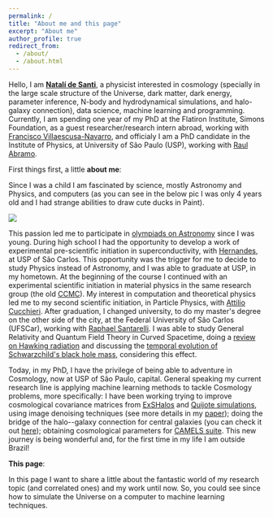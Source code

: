 ```yaml
---
permalink: /
title: "About me and this page"
excerpt: "About me"
author_profile: true
redirect_from: 
  - /about/
  - /about.html
---
```


Hello, I am [**Natalí de Santi**](http://lattes.cnpq.br/3869697280207128), a physicist interested in cosmology (specially in the large scale structure of 
the Universe, dark matter, dark energy, parameter inference, N-body and hydrodynamical simulations, and halo-galaxy connection), data science, machine
learning and programming. Currently, I am spending one year of my PhD at the Flatiron Institute, Simons Foundation, as a guest researcher/research intern
abroad, working with [Francisco Villaescusa-Navarro](https://franciscovillaescusa.github.io/), and officialy I am a PhD candidate in the Institute of
Physics, at University of São Paulo (USP), working with [Raul Abramo]([http://lattes.cnpq.br/4558796258762790](http://www.fma.if.usp.br/~abramo/Home.html)).

First things first, a little **about me**:

Since I was a child I am fascinated by science, mostly Astronomy and Physics, and computers (as you can see in the below pic I was only 4 years old and I had strange abilities to draw cute ducks in Paint).

![](https://raw.githubusercontent.com/natalidesanti/natalidesanti.github.io/master/images/4years.png)

This passion led me to participate in [olympiads on Astronomy](http://www.oba.org.br/site/) since I was young. During high school I had the opportunity to 
develop a work of experimental pre-scientific initiation in superconductivity, with [Hernandes](http://lattes.cnpq.br/2019448857205643), at USP of São
Carlos. This opportunity was the trigger for me to decide to study Physics instead of Astronomy, and I was able to graduate at USP, in my hometown. 
At the beginning of the course I continued with an experimental scientific initiation in material physics in the same research group (the old 
[CCMC](https://cdmf.org.br/)). My interest in computation and theoretical physics led me to my second scientific initiation, in Particle Physics, with 
[Attilio Cucchieri](http://lattes.cnpq.br/5661661960969099). After graduation, I changed university, to do my master's degree on the other side of the 
city, at the Federal University of São Carlos (UFSCar), working with [Raphael Santarelli](http://lattes.cnpq.br/3591899759824320). I was able to study 
General Relativity and Quantum Field Theory in Curved Spacetime, doing a 
[review on Hawking radiation](http://www.scielo.br/scielo.php?script=sci_arttext&pid=S1806-11172019000300421&tlng=pt) and discussing the 
[temporal evolution of Schwarzchild's black hole mass](https://link.springer.com/article/10.1007/s13538-019-00708-y), considering this effect. 

Today, in my PhD, I have the privilege of being able to adventure in Cosmology, now at USP of São Paulo, capital. General speaking my current research line 
is applying machine learning methods to tackle Cosmology problems, more specifically: I have been working trying to improve cosmological covariance 
matrices from [ExSHalos](https://arxiv.org/abs/1906.06630) and [Quijote simulations](https://quijote-simulations.readthedocs.io/en/latest/), using image 
denoising techniques (see more details in my [paper](https://arxiv.org/abs/2205.10881)); doing the bridge of the halo--galaxy connection for central 
galaxies (you can check it out [here](https://arxiv.org/abs/2201.06054)); obtaining cosmological parameters for 
[CAMELS suite](https://camels.readthedocs.io/en/latest/#). This new journey is being wonderful and, for the first time in my life I am outside Brazil!

**This page**:

In this page I want to share a little about the fantastic world of my research topic (and correlated ones) and my work until now. So, you could see since
how to simulate the Universe on a computer to machine learning techniques.
